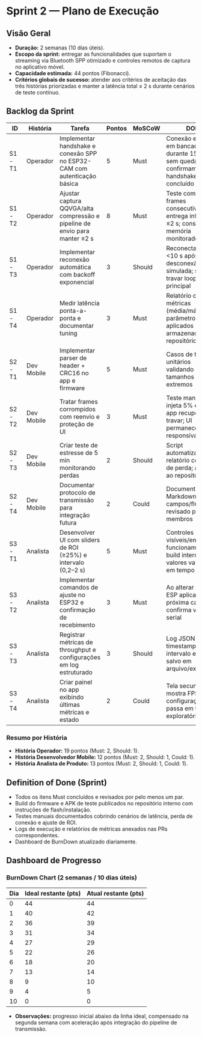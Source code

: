 # Sprint 2 — Plano de Execução

## Visão Geral
- **Duração:** 2 semanas (10 dias úteis).
- **Escopo da sprint:** entregar as funcionalidades que suportam o streaming via Bluetooth SPP otimizado e controles remotos de captura no aplicativo móvel.
- **Capacidade estimada:** 44 pontos (Fibonacci).
- **Critérios globais de sucesso:** atender aos critérios de aceitação das três histórias priorizadas e manter a latência total ≤ 2 s durante cenários de teste contínuo.

## Backlog da Sprint

| ID | História | Tarefa | Pontos | MoSCoW | DOD |
| --- | --- | --- | --- | --- | --- |
| S1-T1 | Operador | Implementar handshake e conexão SPP no ESP32-CAM com autenticação básica | 5 | Must | Conexão estável em bancada durante 15 min sem queda; logs confirmam handshake concluído |
| S1-T2 | Operador | Ajustar captura QQVGA/alta compressão e pipeline de envio para manter ≤2 s | 8 | Must | Teste com 30 frames consecutivos entrega inferência ≤2 s; consumo de memória monitorado |
| S1-T3 | Operador | Implementar reconexão automática com backoff exponencial | 3 | Should | Reconecta em <10 s após desconexão simulada; sem travar loop principal |
| S1-T4 | Operador | Medir latência ponta-a-ponta e documentar tuning | 3 | Must | Relatório com métricas (média/máx) e parâmetros aplicados armazenado no repositório |
| S2-T1 | Dev Mobile | Implementar parser de header + CRC16 no app e firmware | 5 | Must | Casos de teste unitários validando CRC e tamanhos extremos |
| S2-T2 | Dev Mobile | Tratar frames corrompidos com reenvio e proteção de UI | 3 | Must | Teste manual injeta 5% erros; app recupera sem travar; UI permanece responsiva |
| S2-T3 | Dev Mobile | Criar teste de estresse de 5 min monitorando perdas | 2 | Should | Script automatizado gera relatório com taxa de perda; anexado ao repositório |
| S2-T4 | Dev Mobile | Documentar protocolo de transmissão para integração futura | 2 | Could | Documento em Markdown com campos/fluxos revisado por 2 membros |
| S3-T1 | Analista | Desenvolver UI com sliders de ROI (≥25%) e intervalo (0,2–2 s) | 5 | Must | Controles visíveis/em funcionamento em build interno; valores validados em tempo real |
| S3-T2 | Analista | Implementar comandos de ajuste no ESP32 e confirmação de recebimento | 3 | Must | Ao alterar no app, ESP aplica na próxima captura e confirma via log serial |
| S3-T3 | Analista | Registrar métricas de throughput e configurações em log estruturado | 3 | Should | Log JSON com timestamp, ROI, intervalo e FPS salvo em arquivo/exportável |
| S3-T4 | Analista | Criar painel no app exibindo últimas métricas e estado | 2 | Could | Tela secundária mostra FPS atual e configurações; passa em teste exploratório |

### Resumo por História
- **História Operador:** 19 pontos (Must: 2, Should: 1).
- **História Desenvolvedor Mobile:** 12 pontos (Must: 2, Should: 1, Could: 1).
- **História Analista de Produto:** 13 pontos (Must: 2, Should: 1, Could: 1).

## Definition of Done (Sprint)
- Todos os itens Must concluídos e revisados por pelo menos um par.
- Build do firmware e APK de teste publicados no repositório interno com instruções de flash/instalação.
- Testes manuais documentados cobrindo cenários de latência, perda de conexão e ajuste de ROI.
- Logs de execução e relatórios de métricas anexados nas PRs correspondentes.
- Dashboard de BurnDown atualizado diariamente.

## Dashboard de Progresso

### BurnDown Chart (2 semanas / 10 dias úteis)

| Dia | Ideal restante (pts) | Atual restante (pts) |
| --- | --- | --- |
| 0 | 44 | 44 |
| 1 | 40 | 42 |
| 2 | 36 | 39 |
| 3 | 31 | 34 |
| 4 | 27 | 29 |
| 5 | 22 | 26 |
| 6 | 18 | 20 |
| 7 | 13 | 14 |
| 8 | 9 | 10 |
| 9 | 4 | 5 |
| 10 | 0 | 0 |

- **Observações:** progresso inicial abaixo da linha ideal, compensado na segunda semana com aceleração após integração do pipeline de transmissão.
